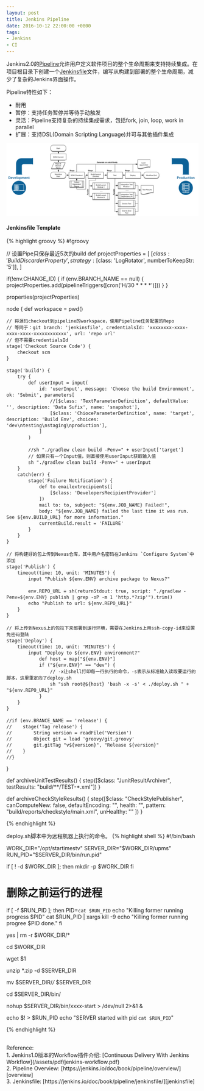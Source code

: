 ```yaml
---
layout: post
title: Jenkins Pipeline
date: 2016-10-12 22:00:00 +0800
tags:
- Jenkins
- CI
---
```


Jenkins2.0的[Pipeline][overview]允许用户定义软件项目的整个生命周期来支持持续集成。在项目根目录下创建一个[Jenkinsfile][jenkinsfile]文件，编写从构建到部署的整个生命周期，减少了复杂的Jenkins界面操作。

Pipeline特性如下：

- 耐用
- 暂停：支持任务暂停并等待手动触发
- 灵活：Pipeline支持复杂的持续集成需求，包括fork, join, loop, work in parallel
- 扩展：支持DSL(Domain Scripting Language)并可与其他插件集成

![real world pipeline flow](/assets/201610/realworld-pipeline-flow.png)

<h4>Jenkinsfile Template</h4>

{% highlight groovy %}
#!groovy

// 设置Pipe只保存最近5次的build
def projectProperties = [
    [$class: 'BuildDiscarderProperty', strategy: [$class: 'LogRotator', numberToKeepStr: '5']],
]

if(!env.CHANGE_ID) {
    if (env.BRANCH_NAME == null) {
        projectProperties.add(pipelineTriggers([cron('H/30 * * * *')]))
    }
}

properties(projectProperties)

node {
    def workspace = pwd()

    // 将源码checkout到pipeline的workspace，使用Pipeline任务配置的Repo
    // 等同于：git branch: 'jenkinsfile', credentialsId: 'xxxxxxxx-xxxx-xxxx-xxxx-xxxxxxxxxxxx', url: 'repo url'
    // 但不需要credentialsId
    stage('Checkout Source Code') {
        checkout scm
    }

    stage('build') {
        try {
            def userInput = input(
                id: 'userInput', message: 'Choose the build Environment', ok: 'Submit', parameters[
                    //[$class: 'TextParameterDefinition', defaultValue: '', description: 'Data Sufix', name: 'snapshot'],
                    [$class: 'ChioceParameterDefinition', name: 'target', description: 'Build Env', choices: 'dev\ntesting\nstaging\nproduction'],
                ]
            )

            //sh "./gradlew clean build -Penv=" + userInput['target']
            // 如果只有一个Input值，则直接使用userInput获取输入值
            sh "./gradlew clean build -Penv=" + userInput
        }
        catch(err) {
            stage('Failure Notification') {
                def to emailextrecipients([
                    [$class: 'DevelopersRecipientProvider']
                ])
                mail to: to, subject: "${env.JOB_NAME} Failed!",
                body: "${env.JOB_NAME} failed the last time it was run. See ${env.BUILD_URL} for more information."
                currentBuild.result = 'FAILURE'
            }
        }
    }

    // 将构建好的包上传到Nexus仓库，其中用户名密码在Jenkins `Configure System`中添加
    stage('Publish') {
        timeout(time: 10, unit: 'MINUTES') {
            input "Publish ${env.ENV} archive package to Nexus?"

            env.REPO_URL = sh(returnStdout: true, script: "./gradlew -Penv=${env.ENV} publish | grep -oP -m 1 'http.*?zip'").trim()
            echo "Publish to url: ${env.REPO_URL}"
        }   
    }   

    // 将上传到Nexus上的包拉下来部署到运行环境，需要在Jenkins上用ssh-copy-id来设置免密码登陆
    stage('Deploy') {
        timeout(time: 10, unit: 'MINUTES') {
            input "Deploy to ${env.ENV} environment?"
                def host = map["${env.ENV}"]
                if ("${env.ENV}" == "dev") {
                    // -x让shell打印每一行执行的命令，-s表示从标准输入读取要运行的脚本，这里重定向了deploy.sh
                    sh "ssh root@${host} 'bash -x -s' < ./deploy.sh " + "${env.REPO_URL}"
                }   
        }
    }   

    //if (env.BRANCE_NAME == 'release') {
    //    stage('Tag release') {
    //        String version = readFile('Version')
    //        Object git = load 'groovy/git.groovy'
    //        git.gitTag "v${version}", "Release ${version}"
    //    }
    //}
}

def archiveUnitTestResults() {
    step([$class: "JunitResultArchiver", testResults: "build/**/TEST-*.xml"])
}

def archiveCheckStyleResults() {
    step([$class: "CheckStylePublisher",
        canComputeNew: false,
        defaultEncoding: "",
        health: "",
        pattern: "build/reports/checkstyle/main.xml",
        unHealthy: ""
    ])
}

{% endhighlight %}

deploy.sh脚本中为远程机器上执行的命令。
{% highlight shell %}
#!/bin/bash

WORK_DIR="/opt/startimestv"
SERVER_DIR="$WORK_DIR/upms"
RUN_PID="$SERVER_DIR/bin/run.pid"

if [ ! -d $WORK_DIR ]; then
    mkdir -p $WORK_DIR
fi

# 删除之前运行的进程
if [ -f $RUN_PID ]; then
    PID=`cat $RUN_PID`
    echo "Killing former running progress $PID"
    cat $RUN_PID | xargs kill -9
    echo "Killing former running progree $PID done."
fi

yes | rm -r $WORK_DIR/*

cd $WORK_DIR

wget $1

unzip *.zip -d $SERVER_DIR

mv $SERVER_DIR/*/* $SERVER_DIR

cd $SERVER_DIR/bin/

nohup $SERVER_DIR/bin/xxxx-start > /dev/null 2>&1 &

echo $! > $RUN_PID
echo "SERVER started with pid `cat $RUN_PID`"

{% endhighlight %}

<br>
<span class="post-meta">
Reference:
</span>
<br>
<span class="post-meta">
1. Jenkins1.0版本的Workflow插件介绍: [Continuous Delivery With Jenkins Workflow](/assets/pdf/jenkins-workflow.pdf)<br>
2. Pipeline Overview: [https://jenkins.io/doc/book/pipeline/overview/][overview]<br>
3. Jenkinsfile: [https://jenkins.io/doc/book/pipeline/jenkinsfile/][jenkinsfile]
</span>

[overview]: https://jenkins.io/doc/book/pipeline/overview/
[jenkinsfile]: https://jenkins.io/doc/book/pipeline/jenkinsfile/
